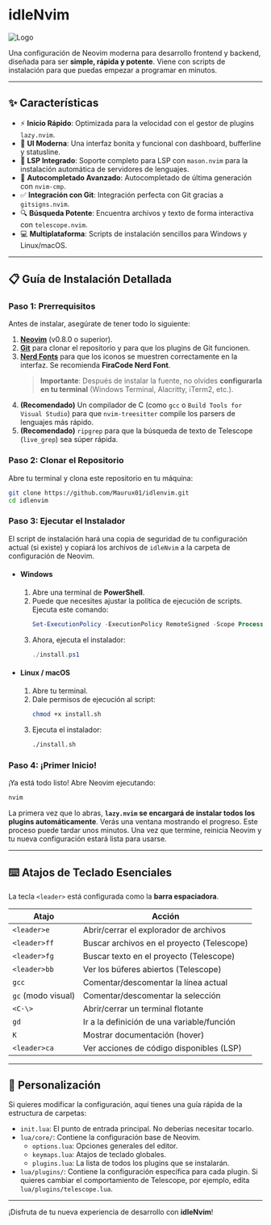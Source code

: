 # idleNvim

![Logo](https://raw.githubusercontent.com/Maurux01/idlenvim/main/assets/logo.png)

Una configuración de Neovim moderna para desarrollo frontend y backend, diseñada para ser **simple, rápida y potente**. Viene con scripts de instalación para que puedas empezar a programar en minutos.

---

## ✨ Características

-   ⚡ **Inicio Rápido**: Optimizada para la velocidad con el gestor de plugins `lazy.nvim`.
-   🎨 **UI Moderna**: Una interfaz bonita y funcional con dashboard, bufferline y statusline.
-   🧩 **LSP Integrado**: Soporte completo para LSP con `mason.nvim` para la instalación automática de servidores de lenguajes.
-   🤖 **Autocompletado Avanzado**: Autocompletado de última generación con `nvim-cmp`.
-   ✅ **Integración con Git**: Integración perfecta con Git gracias a `gitsigns.nvim`.
-   🔍 **Búsqueda Potente**: Encuentra archivos y texto de forma interactiva con `telescope.nvim`.
-   💻 **Multiplataforma**: Scripts de instalación sencillos para Windows y Linux/macOS.

---

## 📋 Guía de Instalación Detallada

### Paso 1: Prerrequisitos

Antes de instalar, asegúrate de tener todo lo siguiente:

1.  **[Neovim](https://github.com/neovim/neovim/releases/tag/v0.9.1)** (v0.8.0 o superior).
2.  **[Git](https://git-scm.com/downloads)** para clonar el repositorio y para que los plugins de Git funcionen.
3.  **[Nerd Fonts](https://www.nerdfonts.com/font-downloads)** para que los iconos se muestren correctamente en la interfaz. Se recomienda **FiraCode Nerd Font**.
    > **Importante**: Después de instalar la fuente, no olvides **configurarla en tu terminal** (Windows Terminal, Alacritty, iTerm2, etc.).
4.  **(Recomendado)** Un compilador de C (como `gcc` o `Build Tools for Visual Studio`) para que `nvim-treesitter` compile los parsers de lenguajes más rápido.
5.  **(Recomendado)** `ripgrep` para que la búsqueda de texto de Telescope (`live_grep`) sea súper rápida.

### Paso 2: Clonar el Repositorio

Abre tu terminal y clona este repositorio en tu máquina:

```sh
git clone https://github.com/Maurux01/idlenvim.git
cd idlenvim
```

### Paso 3: Ejecutar el Instalador

El script de instalación hará una copia de seguridad de tu configuración actual (si existe) y copiará los archivos de `idleNvim` a la carpeta de configuración de Neovim.

-   #### **Windows**
    1.  Abre una terminal de **PowerShell**.
    2.  Puede que necesites ajustar la política de ejecución de scripts. Ejecuta este comando:
        ```powershell
        Set-ExecutionPolicy -ExecutionPolicy RemoteSigned -Scope Process
        ```
    3.  Ahora, ejecuta el instalador:
        ```powershell
        ./install.ps1
        ```

-   #### **Linux / macOS**
    1.  Abre tu terminal.
    2.  Dale permisos de ejecución al script:
        ```sh
        chmod +x install.sh
        ```
    3.  Ejecuta el instalador:
        ```sh
        ./install.sh
        ```

### Paso 4: ¡Primer Inicio!

¡Ya está todo listo! Abre Neovim ejecutando:

```sh
nvim
```

La primera vez que lo abras, **`lazy.nvim` se encargará de instalar todos los plugins automáticamente**. Verás una ventana mostrando el progreso. Este proceso puede tardar unos minutos. Una vez que termine, reinicia Neovim y tu nueva configuración estará lista para usarse.

---

## ⌨️ Atajos de Teclado Esenciales

La tecla `<leader>` está configurada como la **barra espaciadora**.

| Atajo              | Acción                                       |
| ------------------ | -------------------------------------------- |
| `<leader>e`        | Abrir/cerrar el explorador de archivos       |
| `<leader>ff`       | Buscar archivos en el proyecto (Telescope)   |
| `<leader>fg`       | Buscar texto en el proyecto (Telescope)      |
| `<leader>bb`       | Ver los búferes abiertos (Telescope)         |
| `gcc`              | Comentar/descomentar la línea actual         |
| `gc` (modo visual) | Comentar/descomentar la selección            |
| `<C-\>`            | Abrir/cerrar un terminal flotante            |
| `gd`               | Ir a la definición de una variable/función   |
| `K`                | Mostrar documentación (hover)                |
| `<leader>ca`       | Ver acciones de código disponibles (LSP)     |

---

## 🔧 Personalización

Si quieres modificar la configuración, aquí tienes una guía rápida de la estructura de carpetas:

-   `init.lua`: El punto de entrada principal. No deberías necesitar tocarlo.
-   `lua/core/`: Contiene la configuración base de Neovim.
    -   `options.lua`: Opciones generales del editor.
    -   `keymaps.lua`: Atajos de teclado globales.
    -   `plugins.lua`: La lista de todos los plugins que se instalarán.
-   `lua/plugins/`: Contiene la configuración específica para cada plugin. Si quieres cambiar el comportamiento de Telescope, por ejemplo, edita `lua/plugins/telescope.lua`.

---

¡Disfruta de tu nueva experiencia de desarrollo con **idleNvim**!
